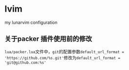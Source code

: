 # lvim
my lunarvim configuration

## 关于packer 插件使用前的修改
`lua/packer.lua`文件中，`git`的配置参数`default_url_format = 'https://github.com/%s.git'`修改为`default_url_format = 'git@github.com:%s'`
